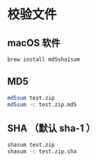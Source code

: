 # 校验文件

## macOS 软件

```sh
brew install md5sha1sum
```

## MD5

```sh
md5sum test.zip
md5sum -c test.zip.md5
```

## SHA （默认 sha-1 ）

```sh
shasum test.zip
shasum -c test.zip.sha
```